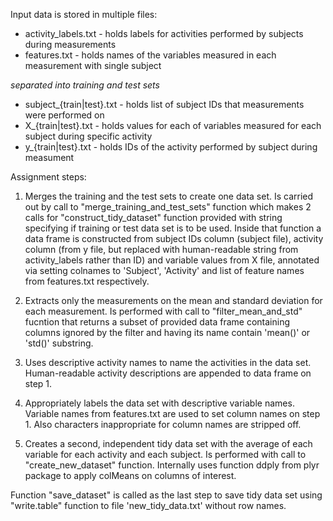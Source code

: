 Input data is stored in multiple files:
  * activity_labels.txt - holds labels for activities performed by subjects during measurements
  * features.txt - holds names of the variables measured in each measurement with single subject
  
  *separated into training and test sets*
  * subject_{train|test}.txt - holds list of subject IDs that measurements were performed on
  * X_{train|test}.txt - holds values for each of variables measured for each subject during specific activity
  * y_{train|test}.txt - holds IDs of the activity performed by subject during measument
  
  Assignment steps:
  1.  Merges the training and the test sets to create one data set. Is carried out by call to "merge_training_and_test_sets" function which makes
  2 calls for "construct_tidy_dataset" function provided with string specifying if training or test data set is to be used. 
  Inside that function a data frame is constructed from subject IDs column (subject file), activity column (from y file, but replaced with 
  human-readable string from activity_labels rather than ID) and variable values from X file, annotated via setting colnames to 'Subject', 
  'Activity' and list of feature names from features.txt respectively.
  
  2.  Extracts only the measurements on the mean and standard deviation for each measurement. Is performed with call to "filter_mean_and_std"
  fucntion that returns a subset of provided data frame containing columns ignored by the filter and having its name contain 'mean()' or 'std()' 
  substring. 
  
  3.  Uses descriptive activity names to name the activities in the data set. Human-readable activity descriptions are appended to data frame on step 1.
  
  4.  Appropriately labels the data set with descriptive variable names. Variable names from features.txt are used to set column names on step 1.
  Also characters inappropriate for column names are stripped off.
  
  5.  Creates a second, independent tidy data set with the average of each variable for each activity and each subject. Is performed with call to
  "create_new_dataset" function. Internally uses function ddply from plyr package to apply colMeans on columns of interest.
  
  Function "save_dataset" is called as the last step to save tidy data set using "write.table" function to file 'new_tidy_data.txt' without row names.
